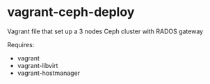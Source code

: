 # vagrant-ceph-deploy

Vagrant file that set up a 3 nodes Ceph cluster with RADOS gateway

Requires:
  - vagrant
  - vagrant-libvirt
  - vagrant-hostmanager
